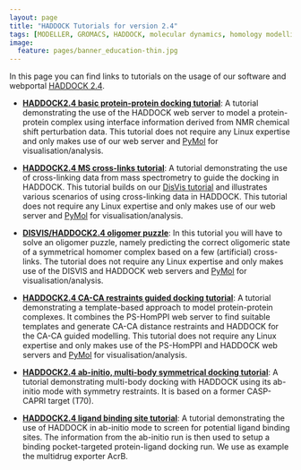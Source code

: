 ```yaml
---
layout: page
title: "HADDOCK Tutorials for version 2.4"
tags: [MODELLER, GROMACS, HADDOCK, molecular dynamics, homology modelling, docking, p53, MDM2]
image:
  feature: pages/banner_education-thin.jpg
---
```

In this page you can find links to tutorials on the usage of our software and webportal [HADDOCK 2.4](hhttps://wenmr.science.uu.nl/haddock2.4/).


* [**HADDOCK2.4 basic protein-protein docking tutorial**](/education/HADDOCK-24/HADDOCK-protein-protein-basic-24):
  A tutorial demonstrating the use of the HADDOCK web server to model a protein-protein complex using interface information derived from NMR chemical shift perturbation data.
  This tutorial does not require any Linux expertise and only makes use of our web server and [PyMol](http://www.pymol.org) for visualisation/analysis.

* [**HADDOCK2.4 MS cross-links tutorial**](/education/HADDOCK-24/HADDOCK-Xlinks-24):
  A tutorial demonstrating the use of cross-linking data from mass spectrometry to guide the docking in HADDOCK.
  This tutorial builds on our [DisVis tutorial](/education/Others/disvis-webserver/) and illustrates various scenarios of using
  cross-linking data in HADDOCK.
  This tutorial does not require any Linux expertise and only makes use of our web server and [PyMol](http://www.pymol.org) for visualisation/analysis.

* [**DISVIS/HADDOCK2.4 oligomer puzzle**](/education/HADDOCK-24/XL-MS-oligomer-24):
  In this tutorial you will have to solve an oligomer puzzle, namely predicting the correct oligomeric state
  of a symmetrical homomer complex based on a few (artificial) cross-links.
  The tutorial does not require any Linux expertise and only makes use of the DISVIS and HADDOCK web servers and [PyMol](http://www.pymol.org) for visualisation/analysis.

* [**HADDOCK2.4 CA-CA restraints guided docking tutorial**](/education/HADDOCK-24/HADDOCK-CACA-guided-24):
  A tutorial demonstrating a template-based approach to model protein-protein complexes. It combines the PS-HomPPI web server to find suitable templates and generate CA-CA distance restraints and HADDOCK for the CA-CA guided modelling.
  This tutorial does not require any Linux expertise and only makes use of the PS-HomPPI and HADDOCK web servers and [PyMol](http://www.pymol.org) for visualisation/analysis.

* [**HADDOCK2.4 ab-initio, multi-body symmetrical docking tutorial**](/education/HADDOCK-24/HADDOCK-CASP-CAPRI-T70-24):
  A tutorial demonstrating multi-body docking with HADDOCK using its ab-initio mode with symmetry restraints.
  It is based on a former CASP-CAPRI target (T70).

* [**HADDOCK2.4 ligand binding site tutorial**](/education/HADDOCK-24/HADDOCK-binding-sites-24):
  A tutorial demonstrating the use of HADDOCK in ab-initio mode to screen for potential ligand binding sites.
  The information from the ab-initio run is then used to setup a binding pocket-targeted protein-ligand docking run.
  We use as example the multidrug exporter AcrB.
